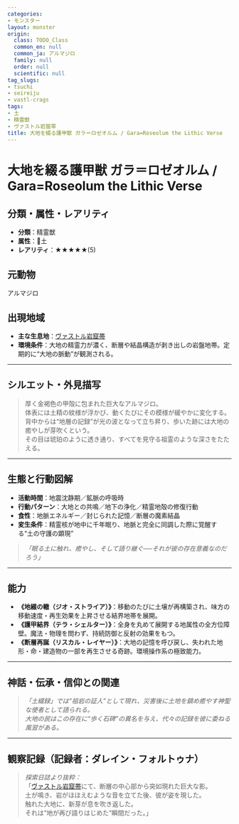 ```yaml
---
categories:
- モンスター
layout: monster
origin:
  class: TODO_Class
  common_en: null
  common_ja: アルマジロ
  family: null
  order: null
  scientific: null
tag_slugs:
- tsuchi
- seireiju
- vastl-crags
tags:
- 土
- 精霊獣
- ヴァストル岩窟帯
title: 大地を綴る護甲獣 ガラ＝ロゼオルム / Gara=Roseolum the Lithic Verse
---
```


# 大地を綴る護甲獣 ガラ＝ロゼオルム / Gara=Roseolum the Lithic Verse

## 分類・属性・レアリティ
* **分類**：精霊獣  
* **属性**：🌱土  
* **レアリティ**：★★★★★(5)

## 元動物
アルマジロ

## 出現地域
* **主な生息地**：[ヴァストル岩窟帯](../place/vastl_crags.md)  
* **環境条件**：大地の精霊力が濃く、断層や結晶構造が剥き出しの岩盤地帯。定期的に“大地の脈動”が観測される。

---

## シルエット・外見描写
> 厚く金褐色の甲殻に包まれた巨大なアルマジロ。  
> 体表には土精の紋様が浮かび、動くたびにその模様が緩やかに変化する。  
> 背中からは“地層の記録”が光の波となって立ち昇り、歩いた跡には大地の癒やしが芽吹くという。  
> その目は琥珀のように透き通り、すべてを見守る祖霊のような深さをたたえる。

---

## 生態と行動図解
* **活動時間**：地震沈静期／鉱脈の呼吸時  
* **行動パターン**：大地との共鳴／地下の浄化／精霊地殻の修復行動  
* **食性**：地脈エネルギー／封じられた記憶／断層の魔素結晶  
* **変生条件**：精霊核が地中に千年眠り、地脈と完全に同調した際に覚醒する“土の守護の顕現”

> *「眠る土に触れ、癒やし、そして語り継ぐ──それが彼の存在意義なのだろう」*

---

## 能力
* **《地綴の轍（ジオ・ストライア）》**：移動のたびに土壌が再構築され、味方の移動速度・再生効果を上昇させる結界地帯を展開。  
* **《護甲結界（テラ・シェルター）》**：全身を丸めて展開する地属性の全方位障壁。魔法・物理を問わず、持続防御と反射の効果をもつ。  
* **《断層再誕（リスカル・レイヤー）》**：大地の記憶を呼び戻し、失われた地形・命・建造物の一部を再生させる奇跡。環境操作系の極致能力。

---

## 神話・伝承・信仰との関連
> *「土綴録」では“祖岩の証人”として現れ、災害後に土地を鎮め癒やす神聖な使者として語られる。  
> 大地の民はこの存在に“歩く石碑”の異名を与え、代々の記録を彼に委ねる風習がある。*

---

## 観察記録（記録者：ダレイン・フォルトゥナ）

> *探索日誌より抜粋：*  
> 「[ヴァストル岩窟帯](../place/vastl_crags.md)にて、断層の中心部から突如現れた巨大な影。  
> 土が鳴き、岩がほほえむような音を立てた後、彼が姿を現した。  
> 触れた大地に、新芽が息を吹き返した。  
> それは“地が再び語りはじめた”瞬間だった。」
